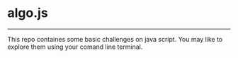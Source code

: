 # algo.js
-------------

This repo containes some basic challenges on java script.
You may like to explore them using your comand line terminal.

